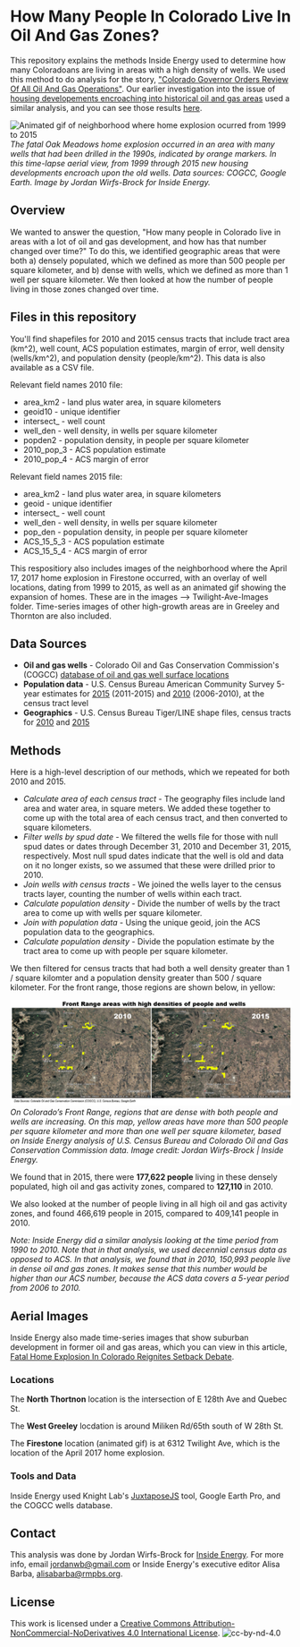 # How Many People In Colorado Live In Oil And Gas Zones?

This repository explains the methods Inside Energy used to determine how many Coloradoans are living in areas with a high density of wells. We used this method to do analysis for the story, ["Colorado Governor Orders Review Of All Oil And Gas Operations"](http://insideenergy.org/2017/05/02/colorado-governor-orders-review-of-all-oil-and-gas-operations/). Our earlier investigation into the issue of [housing developements encroaching into historical oil and gas areas](http://insideenergy.org/2016/02/09/living-on-top-of-forgotten-oil-and-gas-wells/) used a similar analysis, and you can see those results [here](http://insideenergy.org/2016/02/09/where-people-meet-oil-and-gas-a-colorado-story-in-3-maps/).

![Animated gif of neighborhood where home explosion ocurred from 1999 to 2015](https://raw.githubusercontent.com/InsideEnergy/Data-for-stories/master/20170503-populated-areas-and-wells/images/Twilight-Ave-Images/twilight-ave-timelapse-slowed-small.gif)
*The fatal Oak Meadows home explosion occurred in an area with many wells that had been drilled in the 1990s, indicated by orange markers. In this time-lapse aerial view, from 1999 through 2015 new housing developments encroach upon the old wells. Data sources: COGCC, Google Earth. Image by Jordan Wirfs-Brock for Inside Energy.*

## Overview
We wanted to answer the question, "How many people in Colorado live in areas with a lot of oil and gas development, and how has that number changed over time?" To do this, we identified geographic areas that were both a) densely populated, which we defined as more than 500 people per square kilometer, and b) dense with wells, which we defined as more than 1 well per square kilometer. We then looked at how the number of people living in those zones changed over time.

## Files in this repository
You'll find shapefiles for 2010 and 2015 census tracts that include tract area (km^2), well count, ACS population estimates, margin of error, well density (wells/km^2), and population density (people/km^2). This data is also available as a CSV file.

Relevant field names 2010 file:
* area_km2 - land plus water area, in square kilometers
* geoid10 - unique identifier
* intersect_ - well count
* well_den - well density, in wells per square kilometer
* popden2 - population density, in people per square kilometer
* 2010_pop_3 - ACS population estimate
* 2010_pop_4 - ACS margin of error

Relevant field names 2015 file:
* area_km2 - land plus water area, in square kilometers
* geoid - unique identifier
* intersect_ - well count
* well_den - well density, in wells per square kilometer
* pop_den - population density, in people per square kilometer
* ACS_15_5_3 - ACS population estimate
* ACS_15_5_4 - ACS margin of error

This respositiory also includes images of the neighborhood where the April 17, 2017 home explosion in Firestone occurred, with an overlay of well locations, dating from 1999 to 2015, as well as an animated gif showing the expansion of homes. These are in the images --> Twilight-Ave-Images folder. Time-series images of other high-growth areas are in Greeley and Thornton are also included.

## Data Sources
* **Oil and gas wells** - Colorado Oil and Gas Conservation Commission's (COGCC) [database of oil and gas well surface locations](http://cogcc.state.co.us/data2.html#/downloads)
* **Population data** - U.S. Census Bureau American Community Survey 5-year estimates for [2015](https://factfinder.census.gov/faces/tableservices/jsf/pages/productview.xhtml?pid=ACS_15_5YR_B01003&prodType=table) (2011-2015) and [2010](https://factfinder.census.gov/faces/tableservices/jsf/pages/productview.xhtml?pid=ACS_15_5YR_B01003&prodType=table) (2006-2010), at the census tract level
* **Geographics** - U.S. Census Bureau Tiger/LINE shape files, census tracts for [2010](https://www.census.gov/cgi-bin/geo/shapefiles/index.php?year=2010&layergroup=Census+Tracts) and [2015](https://www.census.gov/cgi-bin/geo/shapefiles/index.php)

## Methods
Here is a high-level description of our methods, which we repeated for both 2010 and 2015.
* *Calculate area of each census tract* - The geography files include land area and water area, in square meters. We added these together to come up with the total area of each census tract, and then converted to square kilometers.
* *Filter wells by spud date* - We filtered the wells file for those with null spud dates or dates through December 31, 2010 and December 31, 2015, respectively. Most null spud dates indicate that the well is old and data on it no longer exists, so we assumed that these were drilled prior to 2010.
* *Join wells with census tracts* - We joined the wells layer to the census tracts layer, counting the number of wells within each tract.
* *Calculate population density* - Divide the number of wells by the tract area to come up with wells per square kilometer.
* *Join with population data* - Using the unique geoid, join the ACS population data to the geographics.
* *Calculate population density* - Divide the population estimate by the tract area to come up with people per square kilometer.

We then filtered for census tracts that had both a well density greater than 1 / square kilomter and a population density greater than 500 / square kilometer. For the front range, those regions are shown below, in yellow:

![Areas dense with people and wells](https://raw.githubusercontent.com/InsideEnergy/Data-for-stories/master/20170503-populated-areas-and-wells/images/2010-2015-high-density-areas.gif)
*On Colorado’s Front Range, regions that are dense with both people and wells are increasing. On this map, yellow areas have more than 500 people per square kilometer and more than one well per square kilometer, based on Inside Energy analysis of U.S. Census Bureau and Colorado Oil and Gas Conservation Commission data. Image credit: Jordan Wirfs-Brock | Inside Energy.*

We found that in 2015, there were **177,622 people** living in these densely populated, high oil and gas activity zones, compared to **127,110** in 2010.

We also looked at the number of people living in all high oil and gas activity zones, and found 466,619 people in 2015, compared to 409,141 people in 2010.


*Note: Inside Energy did a similar analysis looking at the time period from 1990 to 2010. Note that in that analysis, we used decennial census data as opposed to ACS. In that analysis, we found that in 2010, 150,993 people live in dense oil and gas zones. It makes sense that this number would be higher than our ACS number, because the ACS data covers a 5-year period from 2006 to 2010.*

## Aerial Images

Inside Energy also made time-series images that show suburban development in former oil and gas areas, which you can view in this article, [Fatal Home Explosion In Colorado Reignites Setback Debate](http://insideenergy.org/2017/05/05/fatal-home-explosion-in-colorado-reignites-setback-debate/).

### Locations

The **North Thortnon** location is the intersection of E 128th Ave and Quebec St.

The **West Greeley** locdation is around Miliken Rd/65th south of W 28th St.

The **Firestone** location (animated gif) is at 6312 Twilight Ave, which is the location of the April 2017 home explosion.

### Tools and Data

Inside Energy used Knight Lab's [JuxtaposeJS](https://juxtapose.knightlab.com/) tool, Google Earth Pro, and the COGCC wells database.


## Contact

This analysis was done by Jordan Wirfs-Brock for [Inside Energy](http://insideenergy.org). For more info, email jordanwb@gmail.com or Inside Energy's executive editor Alisa Barba, alisabarba@rmpbs.org.

## License

This work is licensed under a [Creative Commons Attribution-NonCommercial-NoDerivatives 4.0 International License](http://creativecommons.org/licenses/by-nc-nd/4.0/).
![cc-by-nd-4.0](https://licensebuttons.net/l/by-nc-nd/4.0/88x31.png)
